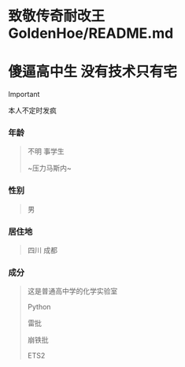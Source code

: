 # 致敬传奇耐改王GoldenHoe/README.md
# 傻逼高中生 没有技术只有宅
>[!Important]
>本人不定时发疯
### 年龄
>不明 事学生
>
>~压力马斯内~
### 性别
>男
### 居住地
>四川 成都
### 成分
>这是普通高中学的化学实验室
>
>Python
>
>雷批
>
>崩铁批
>
>ETS2
<!---
GoldenHoe/GoldenHoe is a ✨ special ✨ repository because its `README.md` (this file) appears on your GitHub profile.
You can click the Preview link to take a look at your changes.
--->
